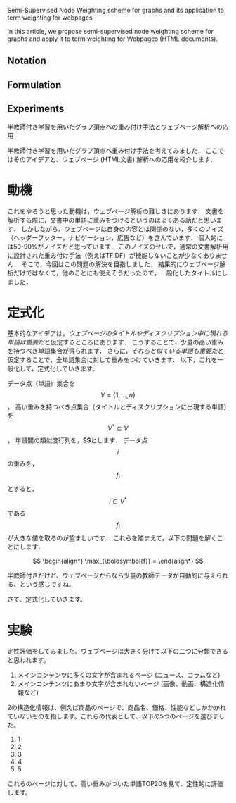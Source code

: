 Semi-Supervised Node Weighting scheme for graphs and its application to term weighting for  webpages

In this article, we propose semi-supervised node weighting scheme for graphs and apply it to term weighting for Webpages (HTML documents). 

## Notation

## Formulation

## Experiments

半教師付き学習を用いたグラフ頂点への重み付け手法とウェブページ解析への応用

半教師付き学習を用いたグラフ頂点へ重み付け手法を考えてみました．
ここではそのアイデアと、ウェブページ (HTML文書) 解析への応用を紹介します．

# 動機
これをやろうと思った動機は，ウェブページ解析の難しさにあります．
文書を解析する際に，文書中の単語に重みをつけるというのはよくある話だと思います．
しかしながら，ウェブページは自身の内容とは関係のない，多くのノイズ（ヘッダーフッター，ナビゲーション，広告など）を含んでいます．
個人的には50-90%がノイズだと思っています．
このノイズのせいで，通常の文書解析用に設計された重み付け手法（例えばTFIDF）が機能しないことが少なくありません．
そこで，今回はこの問題の解決を目指しました．
結果的にウェブページ解析だけではなくて，他のことにも使えそうだったので，一般化したタイトルにしました．

# 定式化
基本的なアイデアは，*ウェブページのタイトルやディスクリプション中に現れる単語は重要だ*と仮定するところにあります．
こうすることで，少量の高い重みを持つべき単語集合が得られます．
さらに，*それらと似ている単語も重要だ*と仮定することで，全単語集合に対して重みをつけていきます．
以下，これを一般化して，定式化していきます．

データ点（単語）集合を$$V = \{1, \ldots, n\}$$，
高い重みを持つべき点集合（タイトルとディスクリプションに出現する単語）を$$V^{*} \subseteq V $$，
単語間の類似度行列を，$$\boldsymbol{S}$とします．
データ点$$i$$の重みを，$$f_i$$とすると，$$i \in V^{*}$$である$$f_i$$が大きな値を取るのが望ましいです．
これらを踏まえて，以下の問題を解くことにします．

$$
\begin{align*}
\max_{\boldsymbol{f}} = 
\end{align*}
$$

半教師付きだけど、ウェブページからなら少量の教師データが自動的に与えられる、という感じですね。

さて、定式化していきます。

# 実験
定性評価をしてみました。ウェブページは大きく分けて以下の二つに分類できると思われます。

1. メインコンテンツに多くの文字が含まれるページ (ニュース、コラムなど)
2. メインコンテンツにあまり文字が含まれないページ (画像、動画、構造化情報など)

2の構造化情報は、例えば商品のページで、商品名、価格、性能などしかかかれていないものを指します。これらの代表として、以下の5つのページを選びました。

1. 1
2. 2
3. 3
4. 4
5. 5

これらのページに対して、高い重みがついた単語TOP20を見て、定性的に評価します。

